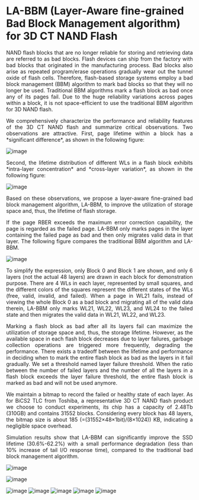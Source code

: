 # LA-BBM (Layer-Aware fine-grained Bad Block Management algorithm) for 3D CT NAND Flash

<p align = "justify">
NAND flash blocks that are no longer reliable for storing and retrieving data are referred to as bad blocks. Flash devices can ship from the factory with bad blocks that originated in the manufacturing process. Bad blocks also arise as repeated program/erase operations gradually wear out the tunnel oxide of flash cells. Therefore, flash-based storage systems employ a bad block management (BBM) algorithm to mark bad blocks so that they will no longer be used. Traditional BBM algorithms mark a flash block as bad once any of its pages fail. Due to the huge reliability variations across pages within a block, it is not space-efficient to use the traditional BBM algorithm for 3D NAND flash.
</p>

<p align = "justify">
We comprehensively characterize the performance and reliability features of the 3D CT NAND flash and summarize critical observations. Two observations are attractive. First, page lifetime within a block has a *significant difference*, as shown in the following figure:
</p>

![image](https://github.com/BaiShuhan/LA-BBM/blob/main/figures/%20Page%20lifetime%20distribution%20within%20a%20block.png)

<p align = "justify">
Second, the lifetime distribution of different WLs in a flash block exhibits *intra-layer concentration* and *cross-layer variation*, as shown in the following figure:
</p>

![image](https://github.com/BaiShuhan/LA-BBM/blob/main/figures/%20Lifetime%20distributions%20of%20WLs%20within%20a%20block.png)

<p align = "justify">
Based on these observations,  we propose a layer-aware fine-grained bad block management algorithm, LA-BBM, to improve the utilization of storage space and, thus, the lifetime of flash storage.
</p>

<p align = "justify">
If the page RBER exceeds the maximum error correction capability, the page is regarded as the failed page. LA-BBM only marks pages in the layer containing the failed page as bad and then only migrates valid data in that layer. The following figure compares the traditional BBM algorithm and LA-BBM.
</p>

![image](https://github.com/BaiShuhan/LA-BBM/blob/main/figures/%20Traditional%20BBM%20algorithm%20and%20LA-BBM.png)

<p align = "justify">
To simplify the expression, only Block 0 and Block 1 are shown, and only 6 layers (not the actual 48 layers) are drawn in each block for demonstration purpose. There are 4 WLs in each layer, represented by small squares, and the different colors of the squares represent the different states of the WLs (free, valid, invalid, and failed). When a page in WL21 fails, instead of viewing the whole Block 0 as a bad block and migrating all of the valid data therein, LA-BBM only marks WL21, WL22, WL23, and WL24 to the failed state and then migrates the valid data in WL21, WL22, and WL23.
</p>

<p align = "justify">
Marking a flash block as bad after all its layers fail can maximize the utilization of storage space and, thus, the storage lifetime. However, as the available space in each flash block decreases due to layer failures, garbage collection operations are triggered more frequently, degrading the performance. There exists a tradeoff between the lifetime and performance in deciding when to mark the entire flash block as bad as the layers in it fail gradually. We set a threshold named layer failure threshold. When the ratio between the number of failed layers and the number of all the layers in a flash block exceeds the layer failure threshold, the entire flash block is marked as bad and will not be used anymore. 
</p>

<p align = "justify">
We maintain a bitmap to record the failed or healthy state of each layer. As for BiCS2 TLC from Toshiba, a representative 3D CT NAND flash product we choose to conduct experiments, its chip has a capacity of 2.48Tb (310GB) and contains 31552 blocks. Considering every block has 48 layers, the bitmap size is about 185 (=(31552×48×1bit)/(8×1024)) KB, indicating a negligible space overhead.
</p>

<p align = "justify">
Simulation results show that LA-BBM can significantly improve the SSD lifetime (30.6%-62.2%) with a small performance degradation (less than 10% increase of tail I/O response time), compared to the traditional bad block management algorithm.
</p>

![image](https://github.com/BaiShuhan/LA-BBM/blob/main/figures/The%20increase%20of%20the%20maximum%20volume%20of%20flash%20writes.png)

![image](https://github.com/BaiShuhan/LA-BBM/blob/main/figures/%20The%20increase%20of%20the%20maximum%20volume%20of%20user%20data%20writes.png)

![image](https://github.com/BaiShuhan/LA-BBM/blob/main/figures/IO%20response%20time_exchange.png)
![image](https://github.com/BaiShuhan/LA-BBM/blob/main/figures/IO%20response%20time_hm0.png)
![image](https://github.com/BaiShuhan/LA-BBM/blob/main/figures/IO%20response%20time_usr0.png)
![image](https://github.com/BaiShuhan/LA-BBM/blob/main/figures/IO%20response%20time_ts0.png)
![image](https://github.com/BaiShuhan/LA-BBM/blob/main/figures/IO%20response%20time_vps.png)
